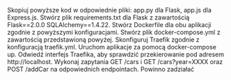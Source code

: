 Skopiuj powyższe kod w odpowiednie pliki: app.py dla Flask, app.js dla Express.js.
Stwórz plik requirements.txt dla Flask z zawartością Flask==2.0.0 SQLAlchemy==1.4.22.
Stwórz Dockerfile dla obu aplikacji zgodnie z powyższymi konfiguracjami.
Stwórz plik docker-compose.yml z zawartością przedstawioną powyżej.
Skonfiguruj Traefik zgodnie z konfiguracją traefik.yml.
Uruchom aplikacje za pomocą docker-compose up.
Odwiedź interfejs Traefika, aby sprawdzić przekierowanie pod adresem http://localhost.
Wykonaj zapytania GET /cars i GET /cars?year=XXXX oraz POST /addCar na odpowiednich endpointach.
Powinno zadziałać 
